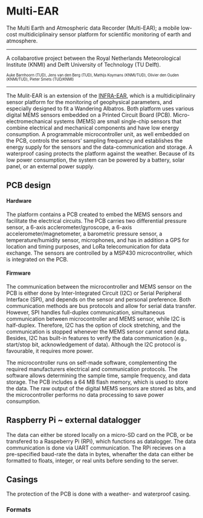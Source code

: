# Multi-EAR

The Multi Earth and Atmospheric data Recorder (Multi-EAR); a mobile low-cost multidiciplinairy sensor platform for scientific monitoring of earth and atmosphere.

<hr/>

A collabarotive project between the Royal Netherlands Meteorological Institute (KNMI) and Delft University of Technology (TU Delft).

<sub><sup>Auke Barnhoorn (TUD), Jens van den Berg (TUD), Mathijs Koymans (KNMI/TUD), Olivier den Ouden (KNMI/TUD), Pieter Smets (TUD/KNMI)</sup></sub>

<hr/>

The Mulit-EAR is an extension of the <a href="https://amt.copernicus.org/articles/14/3301/2021/amt-14-3301-2021-discussion.html">INFRA-EAR</a>, which is a multidiciplinairy sensor platform for the monitoring of geophysical parameters, and especially designed to fit a Wandering Albatros. Both platform uses various digital MEMS sensors embedded on a Printed Circuit Board (PCB). Micro-electromechanical systems (MEMS) are small single-chip sensors that combine electrical and mechanical components and have low energy consumption. A programmable microcontroller unit, as well embedded on the PCB, controls the sensors’ sampling frequency and establishes the energy supply for the sensors and the data-communication and storage. A waterproof casing protects the platform against the weather. Because of its low power consumption, the system can be powered by a battery, solar panel, or an external power supply.

## PCB design
#### Hardware
The platform contains a PCB created to embed the MEMS sensors and facilitate the electrical circuits. The PCB carries two differential pressure sensor, a 6-axis acclerometer/gyroscope, a 6-axis accelerometer/magnetometer, a barometric pressure sensor, a temperature/humidity sensor, microphones, and has in addition a GPS for location and timing purposes, and LoRa telecomunication for data exchange. The sensors are controlled by a MSP430 microcontroller, which is integrated on the PCB.

#### Firmware
The communication between the microcontroller and MEMS sensor on the PCB is either done by Inter-Integrated Circuit (I2C) or Serial Peripheral Interface (SPI), and depends on the sensor and personal preference. Both communication methods are bus protocols and allow for serial data transfer. However, SPI handles full-duplex communication, simultaneous communication between microcontroller and MEMS sensor, while I2C is half-duplex. Therefore, I2C has the option of clock stretching, and the communication is stopped whenever the MEMS sensor cannot send data. Besides, I2C has built-in features to verify the data communication (e.g., start/stop bit, acknowledgement of data). Although the I2C protocol is favourable, it requires more power.

The microcontroller runs on self-made software, complementing the required manufacturers electrical and communication protocols. The software allows determining the sample time, sample frequency, and data storage. The PCB includes a 64 MB flash memory, which is used to store the data. The raw output of the digital MEMS sensors are stored as bits, and the microcontroller performs no data processing to save power consumption. 

## Raspberry Pi ~ external datalogger
The data can either be stored locally on a micro-SD card on the PCB, or be transfered to a Raspeberry Pi (RPi), which functions as datalogger. The data communication is done via UART communication. The RPi recieves on a pre-specified baud-rate the data in bytes, whenafter the data can either be formatted to floats, integer, or real units before sending to the server.

## Casings
The protection of the PCB is done with a weather- and waterproof casing. 


### Formats





